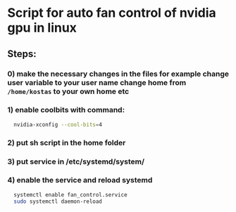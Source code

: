 # Script for auto fan control of nvidia gpu in linux

## Steps:

### 0) make the necessary changes in the files for example change user variable to your user name change home from `/home/kostas` to your own home etc 

### 1) enable coolbits with command:

```bash
  nvidia-xconfig --cool-bits=4
```

### 2) put sh script in the home folder

### 3) put service in /etc/systemd/system/

### 4) enable the service and reload systemd

```bash
  systemctl enable fan_control.service
  sudo systemctl daemon-reload
```
